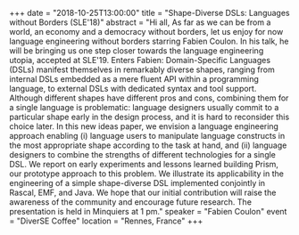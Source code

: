 +++
date = "2018-10-25T13:00:00"
title = "Shape-Diverse DSLs: Languages without Borders (SLE'18)"
abstract = "Hi all, As far as we can be from a world, an economy and a democracy without borders, let us enjoy for now language engineering without borders starring Fabien Coulon. In his talk, he will be bringing us one step closer towards the language engineering utopia, accepted at SLE'19. Enters Fabien: Domain-Specific Languages (DSLs) manifest themselves in remarkably diverse shapes, ranging from internal DSLs embedded as a mere fluent API within a programming language, to external DSLs with dedicated syntax and tool support. Although different shapes have different pros and cons, combining them for a single language is problematic: language designers usually commit to a particular shape early in the design process, and it is hard to reconsider this choice later. In this new ideas paper, we envision a language engineering approach enabling (i) language users to manipulate language constructs in the most appropriate shape according to the task at hand, and (ii) language designers to combine the strengths of different technologies for a single DSL. We report on early experiments and lessons learned building Prism, our prototype approach to this problem. We illustrate its applicability in the engineering of a simple shape-diverse DSL implemented conjointly in Rascal, EMF, and Java. We hope that our initial contribution will raise the awareness of the community and encourage future research. The presentation is held in Minquiers at 1 pm."
speaker = "Fabien Coulon"
event = "DiverSE Coffee"
location = "Rennes, France"
+++
